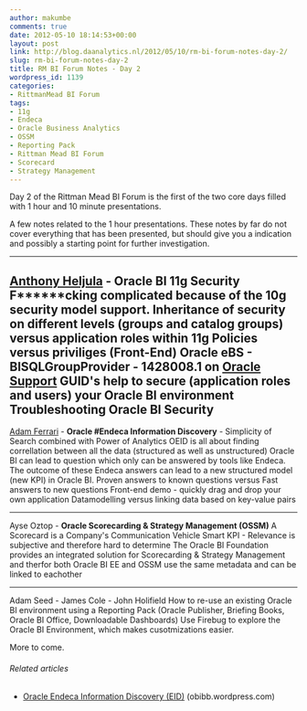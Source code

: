 ```yaml
---
author: makumbe
comments: true
date: 2012-05-10 18:14:53+00:00
layout: post
link: http://blog.daanalytics.nl/2012/05/10/rm-bi-forum-notes-day-2/
slug: rm-bi-forum-notes-day-2
title: RM BI Forum Notes - Day 2
wordpress_id: 1139
categories:
- RittmanMead BI Forum
tags:
- 11g
- Endeca
- Oracle Business Analytics
- OSSM
- Reporting Pack
- Rittman Mead BI Forum
- Scorecard
- Strategy Management
---
```


Day 2 of the Rittman Mead BI Forum is the first of the two core days filled with 1 hour and 10 minute presentations.

A few notes related to the 1 hour presentations. These notes by far do not cover everything that has been presented, but should give you a indication and possibly a starting point for further investigation.

*******

[Anthony Heljula](https://twitter.com/#!/aheljula) - **Oracle BI 11g Security**
F******cking complicated because of the 10g security model support. Inheritance of security on different levels (groups and catalog groups) versus application roles within 11g
Policies versus priviliges (Front-End)
Oracle eBS - BISQLGroupProvider - 1428008.1 on [Oracle Support](https://support.oracle.com/CSP/ui/flash.html)
GUID's help to secure (application roles and users) your Oracle BI environment
Troubleshooting Oracle BI Security
---

[Adam Ferrari](https://twitter.com/#!/AJFerrari) - **Oracle #Endeca Information Discovery** - Simplicity of Search combined with Power of Analytics
OEID is all about finding correllation between all the data (structured as well as unstructured)
Oracle BI can lead to question which only can be answered by tools like Endeca. The outcome of these Endeca answers can lead to a new structured model (new KPI) in Oracle BI. Proven answers to known questions versus Fast answers to new questions
Front-end demo - quickly drag and drop your own application
Datamodelling versus linking data based on key-value pairs

---
Ayse Oztop - **Oracle Scorecarding & Strategy Management (OSSM)**
A Scorecard is a Company's Communication Vehicle
Smart KPI - Relevance is subjective and therefore hard to determine
The Oracle BI Foundation provides an integrated solution for Scorecarding & Strategy Management and therfor both Oracle BI EE and OSSM use the same metadata and can be linked to eachother

---
Adam Seed - James Cole - John Holifield
How to re-use an existing Oracle BI environment using a Reporting Pack (Oracle Publisher, Briefing Books, Oracle BI Office, Downloadable Dashboards)
Use Firebug to explore the Oracle BI Environment, which makes cusotmizations easier.

More to come.


###### Related articles





	
  * [Oracle Endeca Information Discovery (EID)](http://obibb.wordpress.com/2012/03/22/oracle-endeca-information-discovery-eid/) (obibb.wordpress.com)



